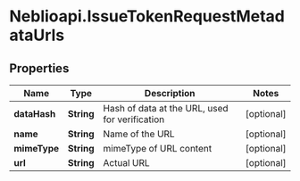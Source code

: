 # Neblioapi.IssueTokenRequestMetadataUrls

## Properties
Name | Type | Description | Notes
------------ | ------------- | ------------- | -------------
**dataHash** | **String** | Hash of data at the URL, used for verification | [optional] 
**name** | **String** | Name of the URL | [optional] 
**mimeType** | **String** | mimeType of URL content | [optional] 
**url** | **String** | Actual URL | [optional] 



